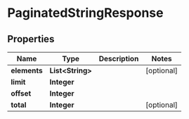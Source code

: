 
# PaginatedStringResponse

## Properties
Name | Type | Description | Notes
------------ | ------------- | ------------- | -------------
**elements** | **List&lt;String&gt;** |  |  [optional]
**limit** | **Integer** |  | 
**offset** | **Integer** |  | 
**total** | **Integer** |  |  [optional]



